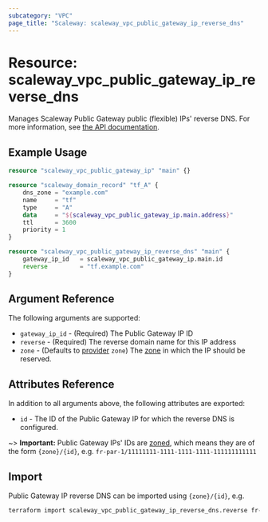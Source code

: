 ```yaml
---
subcategory: "VPC"
page_title: "Scaleway: scaleway_vpc_public_gateway_ip_reverse_dns"
---
```


# Resource: scaleway_vpc_public_gateway_ip_reverse_dns

Manages Scaleway Public Gateway public (flexible) IPs' reverse DNS.
For more information, see [the API documentation](https://www.scaleway.com/en/developers/api/public-gateway/#path-ips-list-ips).

## Example Usage

```terraform
resource "scaleway_vpc_public_gateway_ip" "main" {}

resource "scaleway_domain_record" "tf_A" {
    dns_zone = "example.com"
    name     = "tf"
    type     = "A"
    data     = "${scaleway_vpc_public_gateway_ip.main.address}"
    ttl      = 3600
    priority = 1
}

resource "scaleway_vpc_public_gateway_ip_reverse_dns" "main" {
    gateway_ip_id   = scaleway_vpc_public_gateway_ip.main.id
    reverse         = "tf.example.com"
}
```

## Argument Reference

The following arguments are supported:

- `gateway_ip_id` - (Required) The Public Gateway IP ID
- `reverse` - (Required) The reverse domain name for this IP address
- `zone` - (Defaults to [provider](../index.md#zone) `zone`) The [zone](../guides/regions_and_zones.md#zones) in which the IP should be reserved.

## Attributes Reference

In addition to all arguments above, the following attributes are exported:

- `id` - The ID of the Public Gateway IP for which the reverse DNS is configured.

~> **Important:** Public Gateway IPs' IDs are [zoned](../guides/regions_and_zones.md#resource-ids), which means they are of the form `{zone}/{id}`, e.g. `fr-par-1/11111111-1111-1111-1111-111111111111`


## Import

Public Gateway IP reverse DNS can be imported using `{zone}/{id}`, e.g.

```bash
terraform import scaleway_vpc_public_gateway_ip_reverse_dns.reverse fr-par-1/11111111-1111-1111-1111-111111111111
```
